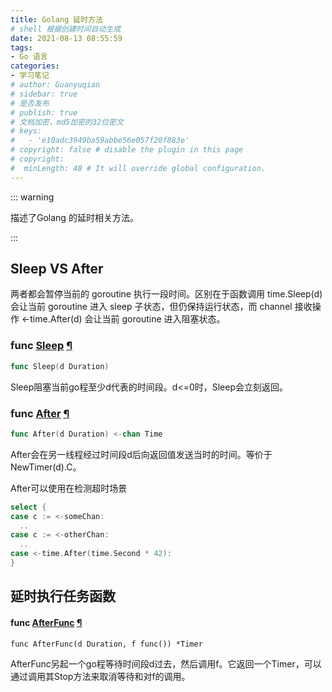 ```yaml
---
title: Golang 延时方法
# shell 根据创建时间自动生成
date: 2021-08-13 08:55:59
tags:
- Go 语言
categories:
- 学习笔记
# author: Guanyuqian
# sidebar: true
# 是否发布
# publish: true
# 文档加密，md5加密的32位密文
# keys:
# 	- 'e10adc3949ba59abbe56e057f20f883e'
# copyright: false # disable the plugin in this page 
# copyright:
#  minLength: 40 # It will override global configuration. 
---
```


::: warning

描述了Golang 的延时相关方法。

:::

<!-- more -->

## Sleep VS After

两者都会暂停当前的 goroutine 执行一段时间。区别在于函数调用 time.Sleep(d) 会让当前 goroutine 进入 sleep 子状态，但仍保持运行状态，而 channel 接收操作 <-time.After(d) 会让当前 goroutine 进入阻塞状态。

### func [Sleep](https://github.com/golang/go/blob/master/src/time/sleep.go?name=release#9) [¶](https://studygolang.com/static/pkgdoc/pkg/time.htm#pkg-index)

```go
func Sleep(d Duration)
```

Sleep阻塞当前go程至少d代表的时间段。d<=0时，Sleep会立刻返回。

### func [After](https://github.com/golang/go/blob/master/src/time/sleep.go?name=release#101) [¶](https://studygolang.com/static/pkgdoc/pkg/time.htm#pkg-index)

```go
func After(d Duration) <-chan Time
```

After会在另一线程经过时间段d后向返回值发送当时的时间。等价于NewTimer(d).C。

After可以使用在检测超时场景

```go
select {
case c := <-someChan:
  ..
case c := <-otherChan:
  ..
case <-time.After(time.Second * 42):
}
```

## 延时执行任务函数

#### func [AfterFunc](https://github.com/golang/go/blob/master/src/time/sleep.go?name=release#108) [¶](https://studygolang.com/static/pkgdoc/pkg/time.htm#pkg-index)

```
func AfterFunc(d Duration, f func()) *Timer
```

AfterFunc另起一个go程等待时间段d过去，然后调用f。它返回一个Timer，可以通过调用其Stop方法来取消等待和对f的调用。

